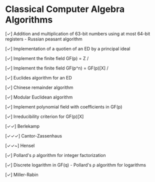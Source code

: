 # Classical Computer Algebra Algorithms

[✓] Addition and multiplication of 63-bit numbers using at most 64-bit registers - Russian peasant algorithm

[✓] Implementation of a quotien of an ED by a principal ideal
  
[✓] Implement the finite field GF(p) = Z / <p> 

[✓] Implement the finite field GF(p^n) = GF(p)[X] / <f>

[✓] Euclides algorithm for an ED

[✓] Chinese remainder algorithm

[✓] Modular Euclidean algorithm

[✓] Implement polynomial field with coefficients in GF(p)

[✓] Irreducibility criterion for GF(p)[X]

[✓✓] Berlekamp 

[✓✓✓] Cantor-Zassenhaus

[✓✓~] Hensel

[✓] Pollard's ρ algorithm for integer factorization

[✓] Discrete logarithm in GF(q) - Pollard's ρ algorithm for logarithms

[✓] Miller-Rabin